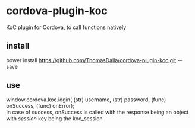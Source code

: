 # cordova-plugin-koc
KoC plugin for Cordova, to call functions natively

## install
bower install https://github.com/ThomasDalla/cordova-plugin-koc.git --save

## use
window.cordova.koc.login( (str) username, (str) password, (func) onSuccess, (func) onError);<br>
In case of success, onSuccess is called with the response being an object with *session* key being the koc_session.
